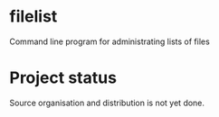 # filelist
Command line program for administrating lists of files

# Project status

Source organisation and distribution is not yet done.
